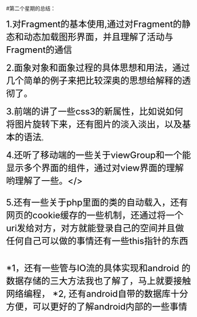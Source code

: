 ###

#第二个星期的总结：


<font color=#000000 size=5>1.对Fragment的基本使用,通过对Fragment的静态和动态加载图形界面，并且理解了活动与Fragment的通信</font>


<font color=#000000 size=5>2.面象对象和面象过程的具体思想和用法，通过几个简单的例子来把比较深奥的思想给解释的透彻了。</font>

<font color=#000000 size=5>3.前端的讲了一些css3的新属性，比如说如何将图片旋转下来，还有图片的淡入淡出，以及基本的语法</font>。

<font color=#000000 size=5>4.还听了移动端的一些关于viewGroup和一个能显示多个界面的组件，通过对view界面的理解哟理解了一些。</>

<font color=#000000 size=5>5.还有一些关于php里面的类的自动载入，还有网页的cookie缓存的一些机制，还通过将一个uri发给对方，对方就能登录自己的空间并且做任何自己可以做的事情还有一些this指针的东西
###
*1，还有一些管与IO流的具体实现和android 的数据存储的三大方法我也了解了，马上就要接触网络编程，
*2, 还有android自带的数据库十分方便，可以更好的了解android内部的一些事情